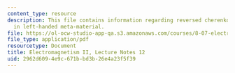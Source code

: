 ```yaml
---
content_type: resource
description: This file contains information regarding reversed cherenkov radiation
  in left-handed meta-material.
file: https://ol-ocw-studio-app-qa.s3.amazonaws.com/courses/8-07-electromagnetism-ii-fall-2012/2962d6094e9c671bbd3b26e4a23f5f39_MIT8_07F12_ln12.pdf
file_type: application/pdf
resourcetype: Document
title: Electromagnetism II, Lecture Notes 12
uid: 2962d609-4e9c-671b-bd3b-26e4a23f5f39
---
```

